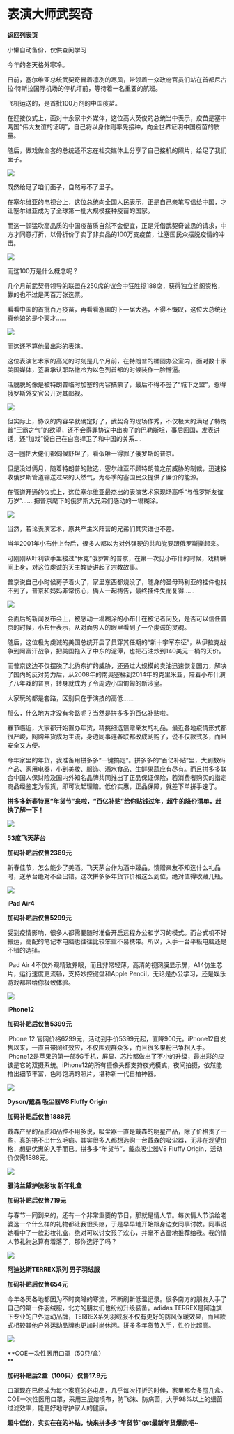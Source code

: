 # 表演大师武契奇

[**返回列表页**](/gzh/政事堂2019)

小懒自动备份，仅供查阅学习

今年的冬天格外寒冷。

  

日前，塞尔维亚总统武契奇冒着凛冽的寒风，带领着一众政府官员们站在首都尼古拉·特斯拉国际机场的停机坪前，等待着一名重要的航班。  

  

飞机运送的，是首批100万剂的中国疫苗。

  

在迎接仪式上，面对十余家中外媒体，这位高大英俊的总统当中表示，疫苗是塞中两国“伟大友谊的证明”，自己将以身作则率先接种，向全世界证明中国疫苗的质量。

  

随后，做戏做全套的总统还不忘在社交媒体上分享了自己接机的照片，给足了我们面子。

  

  

![](https://mmbiz.qpic.cn/mmbiz_png/rxhS23yu8cMONWWRDWFsl3mIJue2Zu5GCoV2AxK9gMmPLtuuSzWP84f5DcV1dPu6ckHHt28vMwfeW45L6XnzQg/640?wx_fmt=png)

  

既然给足了咱们面子，自然亏不了里子。

  

在塞尔维亚的电视台上，这位总统向全国人民表示，正是自己亲笔写信给中国，才让塞尔维亚成为了全球第一批大规模接种疫苗的国家。  

  

而这一顿猛吹高品质的中国疫苗质自然不会便宜，正是凭借武契奇诚恳的请求，中方才同意打折，以骨折价了卖了非卖品的100万支疫苗，让塞国民众摆脱疫情的冲击。

  

![](https://mmbiz.qpic.cn/mmbiz_jpg/rxhS23yu8cMONWWRDWFsl3mIJue2Zu5Gp3IZO62phtnO9RH0qibibxhQOHKgqXjWHYUO6cxQ2Pk0wzPY2sUictkIQ/640?wx_fmt=jpeg)

  

而这100万是什么概念呢？  

  

几个月前武契奇领导的联盟在250席的议会中狂胜揽188席，获得独立组阁资格，靠的也不过是两百万张选票。

  

看看中国的首批百万疫苗，再看看塞国的下一届大选，不得不慨叹，这位大总统还真他娘的是个天才......  

  

![](https://mmbiz.qpic.cn/mmbiz_jpg/rxhS23yu8cMONWWRDWFsl3mIJue2Zu5GmUJI3RJdegSg5tH1UOEKtmibZcPYHUBqDwAcK9Gicr0cMW5ko9lJ2zZw/640?wx_fmt=jpeg)

  

而这还不算他最出彩的表演。

  

这位表演艺术家的高光的时刻是几个月前，在特朗普的椭圆办公室内，面对数十家美国媒体，签署承认耶路撒冷为以色列首都的时候装作一脸懵逼。

  

活脱脱的像是被特朗普临时加塞的内容搞蒙了，最后不得不签了“城下之盟”，惹得俄罗斯外交官公开对其鄙视。

  

![](https://mmbiz.qpic.cn/mmbiz_png/rxhS23yu8cMONWWRDWFsl3mIJue2Zu5GgAwib4QOAh3AEaqoQVKLNoibA9Wqia58rkVYFich4fYNbdqJiaD7ogHAz1A/640?wx_fmt=png)  

  

但实际上，协议的内容早就确定好了，武契奇的现场作秀，不仅极大的满足了特朗普“王霸之气”的欲望，还不会得罪协议中出卖了的巴勒斯坦，事后回国，发表讲话，还“加戏”说自己在白宫捍卫了和中国的关系....

  

这一圈把大佬们都伺候舒坦了，看似唯一得罪了俄罗斯的普京。

  

但是没过俩月，随着特朗普的败选，塞尔维亚不顾特朗普之前威胁的制裁，迅速接收俄罗斯管道输送过来的天然气，为冬季的塞国民众提供了廉价的能源。  

  

在管道开通的仪式上，这位塞尔维亚最杰出的表演艺术家现场高呼“与俄罗斯友谊万岁”.......把普京麾下的俄罗斯大兄弟们感动的一塌糊涂。

  

![](https://mmbiz.qpic.cn/mmbiz_jpg/rxhS23yu8cMONWWRDWFsl3mIJue2Zu5GZLuEdhkicEia5A4Oec5Eg5FzY1ChUOJZicJN0TVGcVibaBjoodcSIP51dw/640?wx_fmt=jpeg)

  

当然，若论表演艺术，原共产主义阵营的兄弟们其实谁也不差。

  

当年2001年小布什上台后，很多人都以为对外强硬的共和党要跟俄罗斯撕起来。

  

可刚刚从叶利钦手里接过“休克”俄罗斯的普京，在第一次见小布什的时候，戏精瞬间上身，对这位虔诚的天主教徒讲起了宗教故事。

  

普京说自己小时候房子着火了，家里东西都烧没了，随身的圣母玛利亚的挂件也找不到了，普京和妈妈非常伤心，俩人一起祷告，最终挂件失而复得......

  

![](https://mmbiz.qpic.cn/mmbiz_png/rxhS23yu8cMONWWRDWFsl3mIJue2Zu5GZOVQsO3tftgs7cRufHb1juaEcG5e9G9b42FPuYI4mH0jgXicqAmwhMw/640?wx_fmt=png)

  

会面后的新闻发布会上，被感动一塌糊涂的小布什在被记者问及，是否可以信任普京的时候，小布什表示，从对面男人的眼里看到了一个虔诚的灵魂。  

  

随后，这位极为虔诚的美国总统开启了贯穿其任期的“新十字军东征”，从伊拉克战争到阿富汗战争，把美国拖入了中东的泥潭，也把石油炒到140美元一桶的天价。  

  

而普京这边不仅摆脱了北约东扩的威胁，还通过大规模的卖油迅速恢复国力，解决了国内的反对势力后，从2008年的南奥塞梯到2014年的克里米亚，陪着小布什演了八年戏的普京，转身就成为了令周边小国匍匐的新沙皇。

  

大家玩的都是套路，区别只在于演技的高低......

  

那么，什么地方才没有套路呢？当然是拼多多的百亿补贴啦。

  

春节临近，大家都开始置办年货，精挑细选馈赠亲友的礼品。最近各地疫情形式都很严峻，网购年货成为主流，身边同事连春联都改成网购了，说不仅款式多，而且安全又方便。

  

今年家里的年货，我准备用拼多多“一键搞定”。拼多多的“百亿补贴”里，大到数码产品、家用电器，小到美妆、服饰、酒水食品、生鲜果蔬应有尽有。而且拼多多联合中国人保财险及国内外知名品牌共同推出了正品保证保险，若消费者购买的指定商品经鉴定为假货，即可发起理赔。低价实惠，正品保障，就差下单拼手速了。

  

 **拼多多新春特惠“年货节”来啦，“百亿补贴”给你贴钱过年，超牛的降价清单，赶快了解一下！**

  

  

  

![](https://mmbiz.qpic.cn/mmbiz_png/rxhS23yu8cMONWWRDWFsl3mIJue2Zu5GRIEvNibejGw0cVeVammjN9mFwHPcCYD5H7iakTib9toYqLa3zpW9TT2PA/640?wx_fmt=png)

  

 **53度飞天茅台**

 **加码补贴后仅售2369元**  

  

新春佳节，怎么能少了美酒。飞天茅台作为酒中臻品，馈赠亲友不知选什么礼品时，送茅台绝对不会出错。这次拼多多年货节价格这么到位，绝对值得收藏几瓶。

  

  

  

![](https://mmbiz.qpic.cn/mmbiz_png/rxhS23yu8cMONWWRDWFsl3mIJue2Zu5GBNwrCjHS13gFyzicCGnhxS0iborb1Nn4ictkaJIicjX6mcsJwKbiaMqLp1w/640?wx_fmt=png)

  

 **iPad Air4**

 **加码补贴后仅售5299元**

  

  

受到疫情影响，很多人都需要随时准备开启远程办公和学习的模式。而台式机不好搬运，高配的笔记本电脑也往往比较笨重不易携带。所以，入手一台平板电脑还是不错的选择。

  

iPad Air 4不仅外观精致养眼，而且非常轻薄。高清的视网膜显示屏，A14仿生芯片，运行速度更流畅，支持妙控键盘和Apple
Pencil，无论是办公学习，还是娱乐游戏都带给你极致体验。

  

  

  

![](https://mmbiz.qpic.cn/mmbiz_png/rxhS23yu8cMONWWRDWFsl3mIJue2Zu5G0axbeTYIdzndaS59wYDWC3icqROD4hoxHWDLyxffp9c8BeJudxpjDMg/640?wx_fmt=png)

  

 **iPhone12**

 **加码补贴后仅售5399元**

  

iPhone 12
官网价格6299元，活动到手价5399元起，直降900元。iPhone12自发售以来，一直自带网红效应，不仅围观群众多，而且很多果粉已争相入手。iPhone12是苹果的第一部5G手机，屏显、芯片都做出了不小的升级，最出彩的应该是它的双摄系统。iPhone12的所有摄像头都支持夜光模式，夜间拍摄，依然能拍出细节丰富，色彩饱满的照片，堪称新一代自拍神器。

  

  

  

![](https://mmbiz.qpic.cn/mmbiz_jpg/rxhS23yu8cMONWWRDWFsl3mIJue2Zu5GRcbUXBHXbGRYucS5y3Yia0nuNjic1qd51BOVXA9rOic1F5KcBicSic3tIhA/640?wx_fmt=jpeg)

  

 **Dyson/戴森 吸尘器V8 Fluffy Origin**

 **加码补贴后仅售1888元**

  

戴森产品的品质和品控不用多说，吸尘器一直是戴森的明星产品，除了价格贵了一些，真的挑不出什么毛病。其实很多人都想选购一台戴森的吸尘器，无非在观望价格，想更优惠的入手而已。拼多多“年货节”，戴森吸尘器V8
Fluffy Origin，活动价仅需1888元。

  

  

  

![](https://mmbiz.qpic.cn/mmbiz_png/rxhS23yu8cMONWWRDWFsl3mIJue2Zu5GuYmKgibQ5WG42ibmwXFQBuHEO0jbVzbibr5uunHrobrJPcXw4ib91GEMww/640?wx_fmt=png)

  

 **雅诗兰黛护肤彩妆 新年礼盒**

 **加码补贴后仅售719元**

  

  

与春节一同到来的，还有一个非常重要的节日，那就是情人节。每次情人节该给老婆选一个什么样的礼物都让我很头疼，于是早早地开始跟身边女同事讨教。同事说她看中了一款彩妆礼盒，绝对可以讨女孩子欢心，并毫不吝啬地推荐给我。我的情人节礼物总算有着落了，那你选好了吗？

  

  

  

![](https://mmbiz.qpic.cn/mmbiz_png/rxhS23yu8cMONWWRDWFsl3mIJue2Zu5GCMICoFUCjjgDIbjyj4u89Mib99oatkEZefJ4oteFICTib62ibdzakhaibw/640?wx_fmt=png)

  

 **阿迪达斯TERREX系列 男子羽绒服**  

 **加码补贴后仅售654元**

  

今年冬天各地都因为不时突降的寒流，不断刷新低温记录。很多南方的朋友入手了自己的第一件羽绒服，北方的朋友们也纷纷升级装备。adidas
TERREX是阿迪旗下专业的户外运动品牌，TERREX系列羽绒服不仅有更好的防风保暖效果，而且款式相较其他户外运动品牌也更加时尚休闲。拼多多年货节入手，性价比超高。

  

  

  

![](https://mmbiz.qpic.cn/mmbiz_png/rxhS23yu8cMONWWRDWFsl3mIJue2Zu5GhkKXVpMB1poGgFicHibBjXcbZu29lg8ukpicYibVJ8M0sFDbGLKgvp2Bsg/640?wx_fmt=png)

  

 **COE一次性医用口罩（50只/盒）  
**

 **加码补贴后2盒（100只）仅售17.9元**

  

口罩现在已经成为每个家庭的必屯品，几乎每次打折的时候，家里都会多囤几盒。COE一次性医用口罩，采用三层熔喷布，防飞沫、防病菌，大于98%以上的细菌过滤效率，能更好地守护家人的健康。

  

  

 **超牛低价，实实在在的补贴，快来拼多多“年货节”get最新年货爆款吧~**  

  

